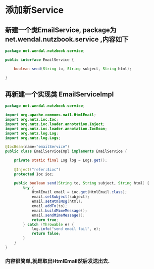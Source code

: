 # 添加新Service

## 新建一个类EmailService, package为net.wendal.nutzbook.service ,内容如下

```java
package net.wendal.nutzbook.service;

public interface EmailService {

	boolean send(String to, String subject, String html);

}
```

## 再新建一个实现类 EmailServiceImpl

```java
package net.wendal.nutzbook.service;

import org.apache.commons.mail.HtmlEmail;
import org.nutz.ioc.Ioc;
import org.nutz.ioc.loader.annotation.Inject;
import org.nutz.ioc.loader.annotation.IocBean;
import org.nutz.log.Log;
import org.nutz.log.Logs;

@IocBean(name="emailService")
public class EmailServiceImpl implements EmailService {

	private static final Log log = Logs.get();
	
	@Inject("refer:$ioc")
	protected Ioc ioc;

	public boolean send(String to, String subject, String html) {
		try {
			HtmlEmail email = ioc.get(HtmlEmail.class);
			email.setSubject(subject);
			email.setHtmlMsg(html);
			email.addTo(to);
			email.buildMimeMessage();
			email.sendMimeMessage();
			return true;
		} catch (Throwable e) {
			log.info("send email fail", e);
			return false;
		}
	}
}

```

### 内容很简单,就是取出HtmlEmail然后发送出去.
